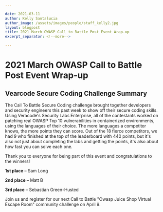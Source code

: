 ```yaml
---

date: 2021-03-11
author: Kelly Santalucia
author_image: /assets/images/people/staff_kelly2.jpg
layout: blogpost
title: 2021 March OWASP Call to Battle Post Event Wrap-up
excerpt_separator: <!--more-->

---
```


# 2021 March OWASP Call to Battle Post Event Wrap-up

## Vearcode Secure Coding Challenge Summary 
The Call To Battle Secure Coding challenge brought together developers and security engineers this past week to show 
off their secure coding skills.  Using Veracode's Security Labs Enterprise, all of the contestants worked on patching 
real OWASP Top 10 vulnerabilities in containerized environments, using the languages of their choice. The more 
languages a competitor knows, the more points they can score.  Out of the 18 fierce competitors, we had 9 who finished 
at the top of the leaderboard with 440 points, but it's also not just about completing the labs and getting the points, 
it's also about how fast you can solve each one.
<!--more-->
Thank you to everyone for being part of this event and congratulations to the winners!

**1st place** – Sam Long 

**2nd place** – Matt B

**3rd place** – Sebastian Green-Husted 

 Join us and register for our next Call to Battle "Owasp Juice Shop Virtual Escape Room" community challenge on April 9. 
